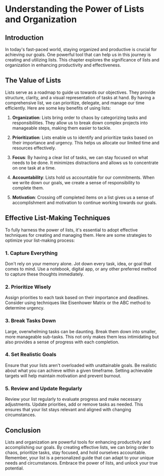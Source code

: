 Understanding the Power of Lists and Organization
==========================================================

Introduction
------------

In today's fast-paced world, staying organized and productive is crucial for achieving our goals. One powerful tool that can help us in this journey is creating and utilizing lists. This chapter explores the significance of lists and organization in enhancing productivity and effectiveness.

The Value of Lists
------------------

Lists serve as a roadmap to guide us towards our objectives. They provide structure, clarity, and a visual representation of tasks at hand. By having a comprehensive list, we can prioritize, delegate, and manage our time efficiently. Here are some key benefits of using lists:

1. **Organization**: Lists bring order to chaos by categorizing tasks and responsibilities. They allow us to break down complex projects into manageable steps, making them easier to tackle.

2. **Prioritization**: Lists enable us to identify and prioritize tasks based on their importance and urgency. This helps us allocate our limited time and resources effectively.

3. **Focus**: By having a clear list of tasks, we can stay focused on what needs to be done. It minimizes distractions and allows us to concentrate on one task at a time.

4. **Accountability**: Lists hold us accountable for our commitments. When we write down our goals, we create a sense of responsibility to complete them.

5. **Motivation**: Crossing off completed items on a list gives us a sense of accomplishment and motivation to continue working towards our goals.

Effective List-Making Techniques
--------------------------------

To fully harness the power of lists, it's essential to adopt effective techniques for creating and managing them. Here are some strategies to optimize your list-making process:

### 1. Capture Everything

Don't rely on your memory alone. Jot down every task, idea, or goal that comes to mind. Use a notebook, digital app, or any other preferred method to capture these thoughts immediately.

### 2. Prioritize Wisely

Assign priorities to each task based on their importance and deadlines. Consider using techniques like Eisenhower Matrix or the ABC method to determine urgency.

### 3. Break Tasks Down

Large, overwhelming tasks can be daunting. Break them down into smaller, more manageable sub-tasks. This not only makes them less intimidating but also provides a sense of progress with each completion.

### 4. Set Realistic Goals

Ensure that your lists aren't overloaded with unattainable goals. Be realistic about what you can achieve within a given timeframe. Setting achievable targets will help maintain motivation and prevent burnout.

### 5. Review and Update Regularly

Review your list regularly to evaluate progress and make necessary adjustments. Update priorities, add or remove tasks as needed. This ensures that your list stays relevant and aligned with changing circumstances.

Conclusion
----------

Lists and organization are powerful tools for enhancing productivity and accomplishing our goals. By creating effective lists, we can bring order to chaos, prioritize tasks, stay focused, and hold ourselves accountable. Remember, your list is a personalized guide that can adapt to your unique needs and circumstances. Embrace the power of lists, and unlock your true potential.
